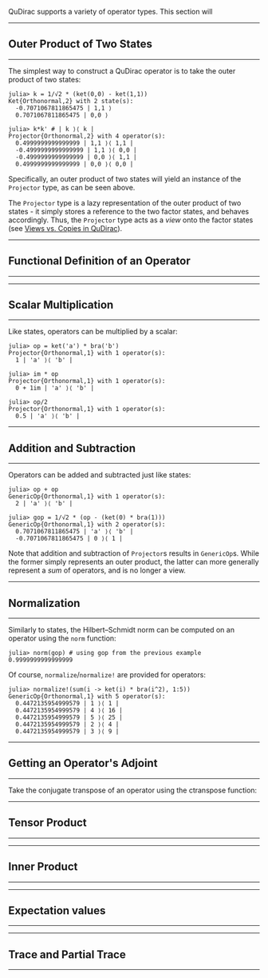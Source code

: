 QuDirac supports a variety of operator types. This section will 

---
## Outer Product of Two States
---

The simplest way to construct a QuDirac operator is to take the outer product of two states:

```
julia> k = 1/√2 * (ket(0,0) - ket(1,1))
Ket{Orthonormal,2} with 2 state(s):
  -0.7071067811865475 | 1,1 ⟩
  0.7071067811865475 | 0,0 ⟩

julia> k*k' # | k ⟩⟨ k |
Projector{Orthonormal,2} with 4 operator(s):
  0.4999999999999999 | 1,1 ⟩⟨ 1,1 |
  -0.4999999999999999 | 1,1 ⟩⟨ 0,0 |
  -0.4999999999999999 | 0,0 ⟩⟨ 1,1 |
  0.4999999999999999 | 0,0 ⟩⟨ 0,0 |
```

Specifically, an outer product of two states will yield an instance of the `Projector` type, as can be seen above. 

The `Projector` type is a lazy representation of the outer product of two states - it simply stores a reference to 
the two factor states, and behaves accordingly. Thus, the `Projector` type acts as a *view* onto the factor states 
(see [Views vs. Copies in QuDirac](view_copy.md)). 

---
## Functional Definition of an Operator
---

---
## Scalar Multiplication
---

Like states, operators can be multiplied by a scalar: 

```
julia> op = ket('a') * bra('b')
Projector{Orthonormal,1} with 1 operator(s):
  1 | 'a' ⟩⟨ 'b' |

julia> im * op
Projector{Orthonormal,1} with 1 operator(s):
  0 + 1im | 'a' ⟩⟨ 'b' |

julia> op/2
Projector{Orthonormal,1} with 1 operator(s):
  0.5 | 'a' ⟩⟨ 'b' |
```
---
## Addition and Subtraction
---

Operators can be added and subtracted just like states:

```
julia> op + op
GenericOp{Orthonormal,1} with 1 operator(s):
  2 | 'a' ⟩⟨ 'b' |

julia> gop = 1/√2 * (op - (ket(0) * bra(1)))
GenericOp{Orthonormal,1} with 2 operator(s):
  0.7071067811865475 | 'a' ⟩⟨ 'b' |
  -0.7071067811865475 | 0 ⟩⟨ 1 |
```

Note that addition and subtraction of `Projector`s results in `GenericOp`s. While the former
simply represents an outer product, the latter can more generally represent a *sum* of operators, 
and is no longer a view. 

---
## Normalization
---

Similarly to states, the Hilbert–Schmidt norm can be computed on an operator using the `norm` function:

```
julia> norm(gop) # using gop from the previous example
0.9999999999999999
```

Of course, `normalize`/`normalize!` are provided for operators:

```
julia> normalize!(sum(i -> ket(i) * bra(i^2), 1:5))
GenericOp{Orthonormal,1} with 5 operator(s):
  0.4472135954999579 | 1 ⟩⟨ 1 |
  0.4472135954999579 | 4 ⟩⟨ 16 |
  0.4472135954999579 | 5 ⟩⟨ 25 |
  0.4472135954999579 | 2 ⟩⟨ 4 |
  0.4472135954999579 | 3 ⟩⟨ 9 |
```

---
## Getting an Operator's Adjoint
---

Take the conjugate transpose of an operator using the ctranspose function:



---
## Tensor Product
---

---
## Inner Product
---

---
## Expectation values
---

---
## Trace and Partial Trace
---

